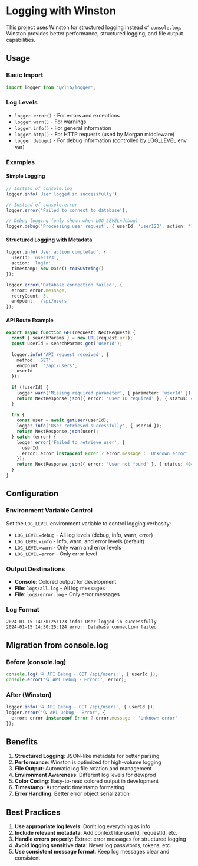 # Logging with Winston

This project uses Winston for structured logging instead of `console.log`. Winston provides better performance, structured logging, and file output capabilities.

## Usage

### Basic Import
```typescript
import logger from '@/lib/logger';
```

### Log Levels
- `logger.error()` - For errors and exceptions
- `logger.warn()` - For warnings
- `logger.info()` - For general information
- `logger.http()` - For HTTP requests (used by Morgan middleware)
- `logger.debug()` - For debug information (controlled by LOG_LEVEL env var)

### Examples

#### Simple Logging
```typescript
// Instead of console.log
logger.info('User logged in successfully');

// Instead of console.error
logger.error('Failed to connect to database');

// Debug logging (only shown when LOG_LEVEL=debug)
logger.debug('Processing user request', { userId: 'user123', action: 'login' });
```

#### Structured Logging with Metadata
```typescript
logger.info('User action completed', {
  userId: 'user123',
  action: 'login',
  timestamp: new Date().toISOString()
});

logger.error('Database connection failed', {
  error: error.message,
  retryCount: 3,
  endpoint: '/api/users'
});
```

#### API Route Example
```typescript
export async function GET(request: NextRequest) {
  const { searchParams } = new URL(request.url);
  const userId = searchParams.get('userId');
  
  logger.info('API request received', { 
    method: 'GET', 
    endpoint: '/api/users',
    userId 
  });
  
  if (!userId) {
    logger.warn('Missing required parameter', { parameter: 'userId' });
    return NextResponse.json({ error: 'User ID required' }, { status: 400 });
  }
  
  try {
    const user = await getUser(userId);
    logger.info('User retrieved successfully', { userId });
    return NextResponse.json(user);
  } catch (error) {
    logger.error('Failed to retrieve user', { 
      userId, 
      error: error instanceof Error ? error.message : 'Unknown error' 
    });
    return NextResponse.json({ error: 'User not found' }, { status: 404 });
  }
}
```

## Configuration

### Environment Variable Control
Set the `LOG_LEVEL` environment variable to control logging verbosity:
- `LOG_LEVEL=debug` - All log levels (debug, info, warn, error)
- `LOG_LEVEL=info` - Info, warn, and error levels (default)
- `LOG_LEVEL=warn` - Only warn and error levels
- `LOG_LEVEL=error` - Only error level

### Output Destinations
- **Console**: Colored output for development
- **File**: `logs/all.log` - All log messages
- **File**: `logs/error.log` - Only error messages

### Log Format
```
2024-01-15 14:30:25:123 info: User logged in successfully
2024-01-15 14:30:25:124 error: Database connection failed
```

## Migration from console.log

### Before (console.log)
```typescript
console.log('🔍 API Debug - GET /api/users:', { userId });
console.error('🔍 API Debug - Error:', error);
```

### After (Winston)
```typescript
logger.info('🔍 API Debug - GET /api/users', { userId });
logger.error('🔍 API Debug - Error', { 
  error: error instanceof Error ? error.message : 'Unknown error' 
});
```

## Benefits

1. **Structured Logging**: JSON-like metadata for better parsing
2. **Performance**: Winston is optimized for high-volume logging
3. **File Output**: Automatic log file rotation and management
4. **Environment Awareness**: Different log levels for dev/prod
5. **Color Coding**: Easy-to-read colored output in development
6. **Timestamp**: Automatic timestamp formatting
7. **Error Handling**: Better error object serialization

## Best Practices

1. **Use appropriate log levels**: Don't log everything as info
2. **Include relevant metadata**: Add context like userId, requestId, etc.
3. **Handle errors properly**: Extract error messages for structured logging
4. **Avoid logging sensitive data**: Never log passwords, tokens, etc.
5. **Use consistent message format**: Keep log messages clear and consistent
